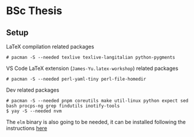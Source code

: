 # BSc Thesis

## Setup

LaTeX compilation related packages

```
# pacman -S --needed texlive texlive-langitalian python-pygments
```

VS Code LaTeX extension (`James-Yu.latex-workshop`) related packages

```
# pacman -S --needed perl-yaml-tiny perl-file-homedir
```

Dev related packages

```
# pacman -S --needed pnpm coreutils make util-linux python expect sed bash procps-ng grep findutils inotify-tools
$ yay -S --needed nvm
```

The `elm` binary is also going to be needed, it can be installed following the instructions [here](https://github.com/elm/compiler/tree/master/installers)
